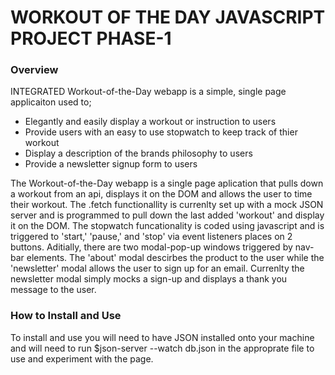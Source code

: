# WORKOUT OF THE DAY JAVASCRIPT PROJECT PHASE-1

### Overview

INTEGRATED Workout-of-the-Day webapp is a simple, single page applicaiton used to;

* Elegantly and easily display a workout or instruction to users
* Provide users with an easy to use stopwatch to keep track of thier workout
* Display a description of the brands philosophy to users
* Provide a newsletter signup form to users

The Workout-of-the-Day webapp is a single page aplication that pulls down a workout from an api, displays it on the DOM and allows the user to time their workout. The .fetch functionallity is currenlty set up with a mock JSON server and is programmed to pull down the last added 'workout' and display it on the DOM. The stopwatch funcationality is coded using javascript and is triggered to 'start,' 'pause,' and 'stop' via event listeners places on 2 buttons. Aditially, there are two modal-pop-up windows triggered by nav-bar elements. The 'about' modal descirbes the product to the user while the 'newsletter' modal allows the user to sign up for an email. Currenlty the newsletter modal simply mocks a sign-up and displays a thank you message to the user. 

### How to Install and Use

To install and use you will need to have JSON installed onto your machine and will need to run $json-server --watch db.json in the approprate file to use and experiment with the page. 